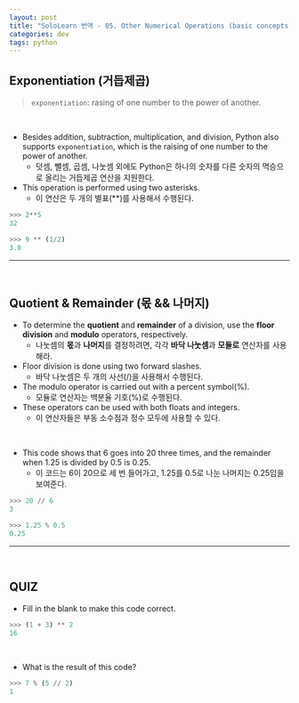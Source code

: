 ```yaml
---
layout: post
title: "SoloLearn 번역 - 05. Other Numerical Operations (basic concepts)"
categories: dev
tags: python
---
```


## Exponentiation (거듭제곱)

> `exponentiation`: rasing of one number to the power of another.

<br>

- Besides addition, subtraction, multiplication, and division, Python also supports `exponentiation`, which is the raising of one number to the power of another.
  - 덧셈, 뺄셈, 곱셈, 나눗셈 외에도 Python은 하나의 숫자를 다른 숫자의 멱승으로 올리는 거듭제곱 연산을 지원한다.
- This operation is performed using two asterisks.
  - 이 연산은 두 개의 별표(**)를 사용해서 수행된다.

```python
>>> 2**5
32

>>> 9 ** (1/2)
3.0
```

------

<br>

## Quotient & Remainder (몫 && 나머지)

- To determine the **quotient** and **remainder** of a division, use the **floor division** and **modulo** operators, respectively.
  - 나눗셈의 **몫**과 **나머지**를 결정하려면, 각각 **바닥 나눗셈**과 **모듈로** 연산자를 사용해라.
- Floor division is done using two forward slashes.
  - 바닥 나눗셈은 두 개의 사선(/)을 사용해서 수행된다.
- The modulo operator is carried out with a percent symbol(%).
  - 모듈로 연산자는 백분율 기호(%)로 수행된다.
- These operators can be used with both floats and integers.
  - 이 연산자들은 부동 소수점과 정수 모두에 사용할 수 있다.

<br>

- This code shows that 6 goes into 20 three times, and the remainder when 1.25 is divided by 0.5 is 0.25.
  - 이 코드는 6이 20으로 세 번 들어가고, 1.25를 0.5로 나눈 나머지는 0.25임을 보여준다.

```python
>>> 20 // 6
3

>>> 1.25 % 0.5
0.25
```

------

<br>

## QUIZ

- Fill in the blank to make this code correct.

```python
>>> (1 + 3) ** 2
16
```

<br>

- What is the result of this code?

```python
>>> 7 % (5 // 2)
1
```

<br>
